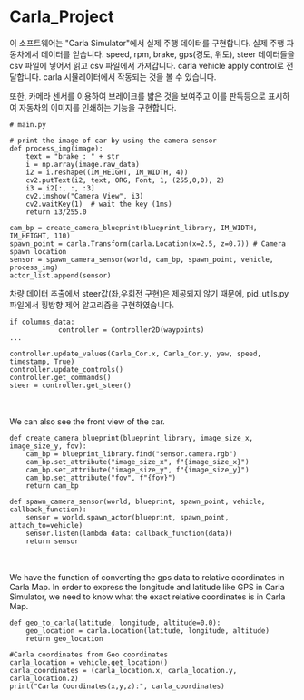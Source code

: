 # Carla_Project

이 소프트웨어는 "Carla Simulator"에서 실제 주행 데이터를 구현합니다. 실제 주행 자동차에서 데이터를 얻습니다.
speed, rpm, brake, gps(경도, 위도), steer 데이터들을 csv 파일에 넣어서 읽고 csv 파일에서 가져갑니다. 
carla vehicle apply control로 전달합니다. 
carla 시뮬레이터에서 작동되는 것을 볼 수 있습니다.

또한, 카메라 센서를 이용하여 브레이크를 밟은 것을 보여주고 이를 판독등으로 표시하여 자동차의 이미지를 인쇄하는 기능을 구현합니다.
```
# main.py

# print the image of car by using the camera sensor
def process_img(image):
    text = "brake : " + str
    i = np.array(image.raw_data)
    i2 = i.reshape((IM_HEIGHT, IM_WIDTH, 4))
    cv2.putText(i2, text, ORG, Font, 1, (255,0,0), 2)
    i3 = i2[:, :, :3]
    cv2.imshow("Camera View", i3)
    cv2.waitKey(1)  # wait the key (1ms) 
    return i3/255.0

cam_bp = create_camera_blueprint(blueprint_library, IM_WIDTH, IM_HEIGHT, 110)
spawn_point = carla.Transform(carla.Location(x=2.5, z=0.7)) # Camera spawn location
sensor = spawn_camera_sensor(world, cam_bp, spawn_point, vehicle, process_img)
actor_list.append(sensor)
```


차량 데이터 추출에서 steer값(좌,우회전 구현)은 제공되지 않기 때문에, pid_utils.py 파일에서 횡방향 제어 알고리즘을 구현하였습니다.
```
if columns_data:
            controller = Controller2D(waypoints)
...

controller.update_values(Carla_Cor.x, Carla_Cor.y, yaw, speed, timestamp, True)
controller.update_controls()
controller.get_commands()
steer = controller.get_steer()
```

<br><br/>
We can also see the front view of the car.  
```
def create_camera_blueprint(blueprint_library, image_size_x, image_size_y, fov):
    cam_bp = blueprint_library.find("sensor.camera.rgb")
    cam_bp.set_attribute("image_size_x", f"{image_size_x}")
    cam_bp.set_attribute("image_size_y", f"{image_size_y}")
    cam_bp.set_attribute("fov", f"{fov}")
    return cam_bp
```
```
def spawn_camera_sensor(world, blueprint, spawn_point, vehicle, callback_function):
    sensor = world.spawn_actor(blueprint, spawn_point, attach_to=vehicle)
    sensor.listen(lambda data: callback_function(data))
    return sensor
```

<br><br/>
We have the function of converting the gps data to relative coordinates in Carla Map. In order to express the longitude and latitude like GPS in Carla Simulator, we need to know what the exact relative coordinates is in Carla Map.
```
def geo_to_carla(latitude, longitude, altitude=0.0):
    geo_location = carla.Location(latitude, longitude, altitude)
    return geo_location

#Carla coordinates from Geo coordinates
carla_location = vehicle.get_location()
carla_coordinates = (carla_location.x, carla_location.y, carla_location.z)
print("Carla Coordinates(x,y,z):", carla_coordinates)

```



